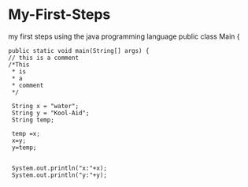 # My-First-Steps
my first steps using the java programming language
public class Main {

	public static void main(String[] args) {
	// this is a comment
	/*This
	 * is
	 * a
	 * comment
	 */
	
     String x = "water";
     String y = "Kool-Aid";
     String temp;
     
     temp =x;
     x=y;
     y=temp;
     
     
     System.out.println("x:"+x);
     System.out.println("y:"+y);
	


